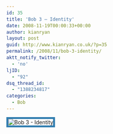 ```yaml
---
id: 35
title: 'Bob 3 – Identity'
date: 2008-11-19T00:00:33+00:00
author: kianryan
layout: post
guid: http://www.kianryan.co.uk/?p=35
permalink: /2008/11/bob-3-identity/
aktt_notify_twitter:
  - 'no'
ljID:
  - "92"
dsq_thread_id:
  - "1388234817"
categories:
  - Bob
---
```

<img style="border:5px solid #327EB0;" src="/assets/images/2008/11/no3-identity.png" alt="Bob 3 - Identity" title="Bob 3 - Identity" class="size-full wp-image-36" srcset="/assets/images/2008/11/no3-identity.png 600w, /assets/images/2008/11/no3-identity-300x197.png 300w" sizes="(max-width: 600px) 100vw, 600px" />